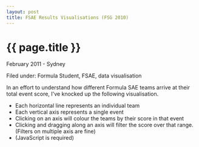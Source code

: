 ```yaml
---
layout: post
title: FSAE Results Visualisations (FSG 2010)
---
```


<script type="text/javascript" src="/js/protovis-r3.2.js"></script>
<script type="text/javascript" src="/js/fsg_2010results.js"></script>

{{ page.title }}
================

<p class="meta">February 2011 - Sydney</p>
<p class="meta">Filed under: Formula Student, FSAE, data visualisation</p>

In an effort to understand how different Formula SAE teams arrive at their total event score, I've knocked up the following visualisation.

* Each horizontal line represents an individual team
* Each vertical axis represents a single event
* Clicking on an axis will colour the teams by their score in that event
* Clicking and dragging along an axis will filter the score over that range. (Filters on multiple axis are fine)
* (JavaScript is required)



<div style="position: relative; display: block; right: 187px; margin: 4em 0;">
<script type="text/javascript+protovis">
var units = {
  cost: {name: "Cost", unit: " points"},
  presentation: {name: "Presentation", unit: " points"},
  design: {name: "Design", unit: " points"},
  acceleration: {name: "Acceleration", unit: " points"},
  skidpad: {name: "Skidpad", unit: " points"},
  autocross: {name: "Autocross", unit: " points"},
  endurance: {name: "Endurance (and fuel)", unit: " points"},
  total: {name: "Total", unit: " points"}
}
var dims = pv.keys(units);
/* Sizing and scales. */
var w = 900,
    h = 620,
    fudge = 0.5,
    x = pv.Scale.ordinal(dims).splitFlush(0, w),
    y = pv.dict(dims, function(t) pv.Scale.linear(
        results.filter(function(d) !isNaN(d[t])),
        function(d) Math.floor(d[t])-fudge,
        function(d) Math.ceil(d[t]) +fudge
        ).range(0, h)),
    c = pv.dict(dims, function(t) pv.Scale.linear(
        results.filter(function(d) !isNaN(d[t])),
        function(d) Math.floor(d[t])-fudge,
        function(d) Math.ceil(d[t]) +fudge
        ).range("royalblue", "red"));
/* Interaction state. */
var filter = pv.dict(dims, function(t) {
    return {min: y[t].domain()[0], max: y[t].domain()[1]};
  }), active = "total";
/* The root panel. */
var vis = new pv.Panel()
    .width(w)
    .height(h)
    .left(30)
    .right(30)
    .top(30)
    .bottom(20);
// The parallel coordinates display.
vis.add(pv.Panel)
    .data(results)
    .visible(function(d) dims.every(function(t)
        (d[t] >= filter[t].min) && (d[t] <= filter[t].max)))
  .add(pv.Line)
    .data(dims)
    .left(function(t, d) x(t))
    .bottom(function(t, d) y[t](d[t]))
    .strokeStyle("#ddd")
    .lineWidth(1)
    .antialias(false);
// Rule per dimension.
rule = vis.add(pv.Rule)
    .data(dims)
    .left(x);
// Dimension label
rule.anchor("top").add(pv.Label)
    .top(-12)
    .font("bold 10px sans-serif")
    .text(function(d) units[d].name);
// The parallel coordinates display.
var change = vis.add(pv.Panel);
var line = change.add(pv.Panel)
    .data(results)
    .visible(function(d) dims.every(function(t)
        (d[t] >= filter[t].min) && (d[t] <= filter[t].max)))
  .add(pv.Line)
    .data(dims)
    .left(function(t, d) x(t))
    .bottom(function(t, d) y[t](d[t]))
    .strokeStyle(function(t, d) c[active](d[active]))
    .lineWidth(1);
// Updater for slider and resizer.
function update(d) {
  var t = d.dim;
  filter[t].min = Math.max(y[t].domain()[0], y[t].invert(h - d.y - d.dy));
  filter[t].max = Math.min(y[t].domain()[1], y[t].invert(h - d.y));
  active = t;
  change.render();
  return false;
}
// Updater for slider and resizer.
function selectAll(d) {
  if (d.dy < 3) {
    var t = d.dim;
    filter[t].min = Math.max(y[t].domain()[0], y[t].invert(0));
    filter[t].max = Math.min(y[t].domain()[1], y[t].invert(h));
    d.y = 0; d.dy = h;
    active = t;
    change.render();
  }
  return false;
}
/* Handle select and drag */
var handle = change.add(pv.Panel)
    .data(dims.map(function(dim) { return {y:0, dy:h, dim:dim}; }))
    .left(function(t) x(t.dim) - 30)
    .width(60)
    .fillStyle("rgba(0,0,0,.001)")
    .cursor("crosshair")
    .event("mousedown", pv.Behavior.select())
    .event("select", update)
    .event("selectend", selectAll)
  .add(pv.Bar)
    .left(25)
    .top(function(d) d.y)
    .width(10)
    .height(function(d) d.dy)
    .fillStyle(function(t) t.dim == active
        ? c[t.dim]((filter[t.dim].max + filter[t.dim].min) / 2)
        : "hsla(0,0,50%,.5)")
    .strokeStyle("white")
    .cursor("move")
    .event("mousedown", pv.Behavior.drag())
    .event("dragstart", update)
    .event("drag", update);
handle.anchor("bottom").add(pv.Label)
    .textBaseline("top")
    .text(function(d) filter[d.dim].min.toFixed(0) + units[d.dim].unit);
handle.anchor("top").add(pv.Label)
    .textBaseline("bottom")
    .text(function(d) filter[d.dim].max.toFixed(0) + units[d.dim].unit);
vis.render();
</script>
</div>

